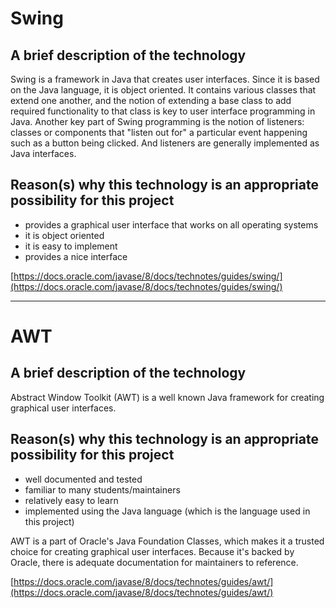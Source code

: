 # Swing

## A brief description of the technology
Swing is a framework in Java that creates user interfaces. Since it is based on the Java language, it is object oriented. It contains various classes that extend one another, and the notion of extending a base class to add required functionality to that class is key to user interface programming in Java. Another key part of Swing programming is the notion of listeners: classes or components that "listen out for" a particular event happening such as a button being clicked. And listeners are generally implemented as Java interfaces.

## Reason(s) why this technology is an appropriate possibility for this project
* provides a graphical user interface that works on all operating systems
* it is object oriented
* it is easy to implement
* provides a nice interface

[https://docs.oracle.com/javase/8/docs/technotes/guides/swing/](https://docs.oracle.com/javase/8/docs/technotes/guides/swing/)

---

# AWT

## A brief description of the technology
Abstract Window Toolkit (AWT) is a well known Java framework for creating graphical user interfaces.

## Reason(s) why this technology is an appropriate possibility for this project
* well documented and tested
* familiar to many students/maintainers
* relatively easy to learn
* implemented using the Java language (which is the language used in this project)

AWT is a part of Oracle's Java Foundation Classes, which makes it a trusted choice for creating graphical user interfaces. Because it's backed by Oracle, there is adequate documentation for maintainers to reference.

[https://docs.oracle.com/javase/8/docs/technotes/guides/awt/](https://docs.oracle.com/javase/8/docs/technotes/guides/awt/)
